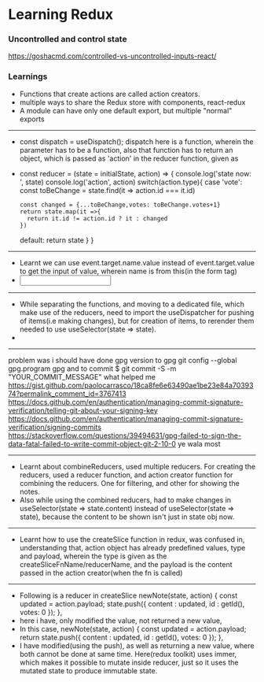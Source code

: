 # Learning Redux
### Uncontrolled and control state
https://goshacmd.com/controlled-vs-uncontrolled-inputs-react/

### Learnings
- Functions that create actions are called action creators.
- multiple ways to share the Redux store with components, react-redux
- A module can have only one default export, but multiple "normal" exports
***
- const dispatch = useDispatch(); dispatch here is a function, wherein the parameter has to be a function, also that function has to return an object, which is passed as 'action' in the reducer function, given as 
- const reducer = (state = initialState, action) => {
  console.log('state now: ', state)
  console.log('action', action)
  switch(action.type){
    case 'vote':
      const toBeChange = state.find(it => action.id === it.id)
      
      const changed = {...toBeChange,votes: toBeChange.votes+1}
      return state.map(it =>{
        return it.id != action.id ? it : changed
      })
    default:
      return state
  }
}
***
- Learnt we can use event.target.name.value instead of event.target.value to get the input of value, wherein name is from this(in the form tag)
- <input name="n"> </input>
***
- While separating the functions, and moving to a dedicated file, which make use of the reducers, need to import the useDispatcher for pushing of items(i.e making changes), but for creation of items, to rerender them needed to use useSelector(state => state).
- 
***
problem was i should have done gpg version to gpg
git config --global gpg.program gpg
and to commit 
$ git commit -S -m "YOUR_COMMIT_MESSAGE"
what helped me
https://gist.github.com/paolocarrasco/18ca8fe6e63490ae1be23e84a7039374?permalink_comment_id=3767413
https://docs.github.com/en/authentication/managing-commit-signature-verification/telling-git-about-your-signing-key
https://docs.github.com/en/authentication/managing-commit-signature-verification/signing-commits
https://stackoverflow.com/questions/39494631/gpg-failed-to-sign-the-data-fatal-failed-to-write-commit-object-git-2-10-0 ye wala most
***
- Learnt about combineReducers, used multiple reducers. For creating the reducers, used a reducer function, and action creator function for combining the reducers. One for filtering, and other for showing the notes. 
- Also while using the combined reducers, had to make changes in useSelector(state => state.content) instead of useSelector(state => state), because the content to be shown isn't just in state obj now. 
***
- Learnt how to use the createSlice function in redux, was confused in, understanding that, action object has already predefined values, type and payload, wherein the type is given as the createSliceFnName/reducerName, and the payload is the content passed in the action creator(when the fn is called)
***
- Following is a reducer in createSlice
    newNote(state, action) {
      const updated = action.payload;
      state.push({
        content : updated,
        id : getId(),
        votes: 0
      });
    },
- here i have, only modified the value, not returned a new value,
- In this case,
    newNote(state, action) {
      const updated = action.payload;
      return state.push({
        content : updated,
        id : getId(),
        votes: 0
      });
    },
- I have modified(using the push), as well as returning a new value, where both cannot be done at same time. Here(redux toolkit) uses immer, which makes it possible to mutate inside reducer, just so it uses the mutated state to produce immutable state.